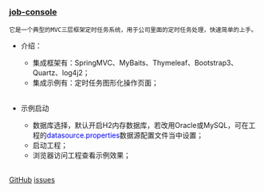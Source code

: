 ### [job-console](https://github.com/wangxinforme/job-console)
<code>它是一个典型的MVC三层框架定时任务系统，用于公司里面的定时任务处理，快速简单的上手。</code>

+ 介绍：
	+ 集成框架有：SpringMVC、MyBaits、Thymeleaf、Bootstrap3、Quartz、log4j2；
	+ 集成示例有：定时任务图形化操作页面；</br></br>

+ 示例启动
	+ 数据库选择，默认开启H2内存数据库，若改用Oracle或MySQL，可在工程的<font color="blue">datasource.properties</font>数据源配置文件当中设置；
	+ 启动工程；
	+ 浏览器访问工程查看示例效果；</br></br>

[GitHub](https://github.com/wangxinforme) [issues](https://github.com/wangxinforme/job-console/issues)
